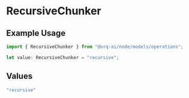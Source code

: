 # RecursiveChunker

## Example Usage

```typescript
import { RecursiveChunker } from "@orq-ai/node/models/operations";

let value: RecursiveChunker = "recursive";
```

## Values

```typescript
"recursive"
```